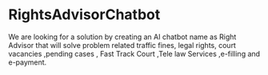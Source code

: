 # RightsAdvisorChatbot
We are looking for a solution by creating an AI chatbot name as Right Advisor that will solve problem related traffic fines, legal rights, court vacancies ,pending cases , Fast Track Court ,Tele law Services ,e-filling and e-payment.
